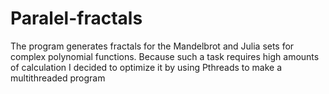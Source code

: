 # Paralel-fractals
The program generates fractals for the Mandelbrot and Julia sets for complex polynomial functions.
Because such a task requires high amounts of calculation I decided to optimize it by using Pthreads to make a multithreaded program
